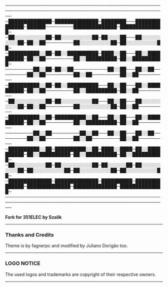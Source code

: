 ──────────────────────────────────────────────────────────────────────────────────────────────────────
─██████████████─██████████████─████████───██████████████─██████─────────██████████████─██████████████─
─██░░░░░░░░░░██─██░░░░░░░░░░██─██░░░░██───██░░░░░░░░░░██─██░░██─────────██░░░░░░░░░░██─██░░░░░░░░░░██─
─██████████░░██─██░░██████████─████░░██───██░░██████████─██░░██─────────██░░██████████─██░░██████████─
─────────██░░██─██░░██───────────██░░██───██░░██─────────██░░██─────────██░░██─────────██░░██─────────
─██████████░░██─██░░██████████───██░░██───██░░██████████─██░░██─────────██░░██████████─██░░██─────────
─██░░░░░░░░░░██─██░░░░░░░░░░██───██░░██───██░░░░░░░░░░██─██░░██─────────██░░░░░░░░░░██─██░░██─────────
─██████████░░██─██████████░░██───██░░██───██░░██████████─██░░██─────────██░░██████████─██░░██─────────
─────────██░░██─────────██░░██───██░░██───██░░██─────────██░░██─────────██░░██─────────██░░██─────────
─██████████░░██─██████████░░██─████░░████─██░░██████████─██░░██████████─██░░██████████─██░░██████████─
─██░░░░░░░░░░██─██░░░░░░░░░░██─██░░░░░░██─██░░░░░░░░░░██─██░░░░░░░░░░██─██░░░░░░░░░░██─██░░░░░░░░░░██─
─██████████████─██████████████─██████████─██████████████─██████████████─██████████████─██████████████─
──────────────────────────────────────────────────────────────────────────────────────────────────────

**Fork for 351ELEC by Szalik** 

---

### Thanks and Credits

Theme is by fagnerpc and modified by Juliano Dorigão too.

---

### LOGO NOTICE
The used logos and trademarks are copyright of their respective owners.

---
